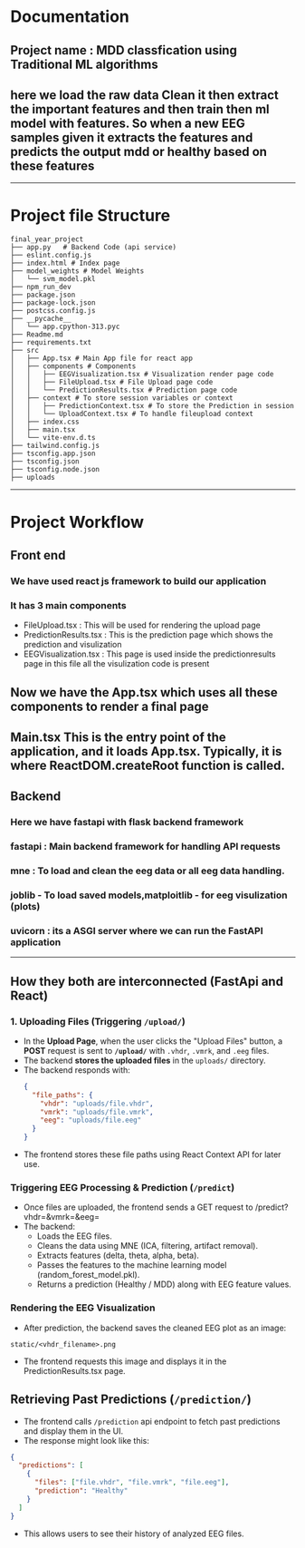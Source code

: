 # Documentation
## Project name : MDD classfication using Traditional ML algorithms
## here we load the raw data Clean it then extract the important features and then train then ml model with features. So when a new EEG samples given it extracts the features and predicts the output mdd or healthy based on these features
---
# Project file Structure
```
final_year_project
├── app.py   # Backend Code (api service)
├── eslint.config.js
├── index.html # Index page
├── model_weights # Model Weights
│   └── svm_model.pkl
├── npm_run_dev
├── package.json
├── package-lock.json
├── postcss.config.js
├── __pycache__
│   └── app.cpython-313.pyc
├── Readme.md
├── requirements.txt
├── src
│   ├── App.tsx # Main App file for react app
│   ├── components # Components
│   │   ├── EEGVisualization.tsx # Visualization render page code
│   │   ├── FileUpload.tsx # File Upload page code
│   │   └── PredictionResults.tsx # Prediction page code
│   ├── context # To store session variables or context
│   │   ├── PredictionContext.tsx # To store the Prediction in session 
│   │   └── UploadContext.tsx # To handle fileupload context 
│   ├── index.css
│   ├── main.tsx
│   └── vite-env.d.ts
├── tailwind.config.js
├── tsconfig.app.json
├── tsconfig.json
├── tsconfig.node.json
├── uploads
```
---
# Project Workflow
## **Front end**
### We have used react js framework to build our application
### It has 3 main components 
- FileUpload.tsx : This will be used for rendering the upload page
- PredictionResults.tsx : This is the prediction page which shows the prediction and visulization
- EEGVisualization.tsx : This page is used inside the predictionresults page in this file all the visulization code is present 
## Now we have the App.tsx which uses all these components to render a final page
## Main.tsx This is the entry point of the application, and it loads App.tsx. Typically, it is where ReactDOM.createRoot function is called.

## **Backend**
### Here we have fastapi with flask backend framework
### fastapi : Main backend framework for handling API requests
### mne : To load and clean the eeg data or all eeg data handling.
### joblib - To load saved models,matploitlib - for eeg visulization (plots)
### uvicorn : its a ASGI server where we can run the FastAPI application
---
## **How they both are interconnected (FastApi and React)**
### **1. Uploading Files (Triggering `/upload/`)**
- In the **Upload Page**, when the user clicks the "Upload Files" button, a **POST** request is sent to **`/upload/`** with `.vhdr`, `.vmrk`, and `.eeg` files.
- The backend **stores the uploaded files** in the `uploads/` directory.  
- The backend responds with:  
  ```json
  {
    "file_paths": {
      "vhdr": "uploads/file.vhdr",
      "vmrk": "uploads/file.vmrk",
      "eeg": "uploads/file.eeg"
    }
  }
- The frontend stores these file paths using React Context API for later use.


### **Triggering EEG Processing & Prediction (`/predict`)**
- Once files are uploaded, the frontend sends a GET request to /predict?vhdr=<path>&vmrk=<path>&eeg=<path>
- The backend:
    + Loads the EEG files.
    + Cleans the data using MNE (ICA, filtering, artifact removal).
    + Extracts features (delta, theta, alpha, beta).
    + Passes the features to the machine learning model (random_forest_model.pkl).
    + Returns a prediction (Healthy / MDD) along with EEG feature values.
### **Rendering the EEG Visualization**
- After prediction, the backend saves the cleaned EEG plot as an image:
```
static/<vhdr_filename>.png
```
- The frontend requests this image and displays it in the PredictionResults.tsx page.

## **Retrieving Past Predictions (`/prediction/`)**
- The frontend calls `/prediction` api endpoint to fetch past predictions and display them in the UI.
- The response might look like this:
```json
{
  "predictions": [
    {
      "files": ["file.vhdr", "file.vmrk", "file.eeg"],
      "prediction": "Healthy"
    }
  ]
}
```
- This allows users to see their history of analyzed EEG files.
